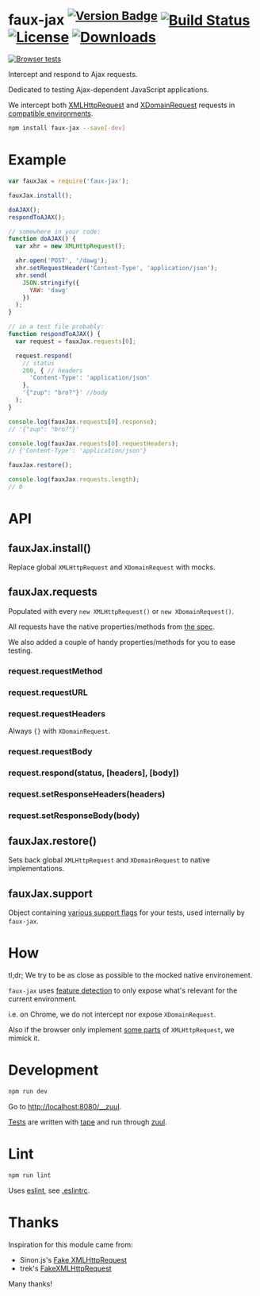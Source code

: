 # faux-jax <sup>[![Version Badge][npm-version-svg]][package-url]</sup> [![Build Status][travis-svg]][travis-url] [![License][license-image]][license-url] [![Downloads][downloads-image]][downloads-url]

[![Browser tests][browser-test-matrix]][browser-test-url]

Intercept and respond to Ajax requests.

Dedicated to testing Ajax-dependent JavaScript applications.

We intercept both [XMLHttpRequest](https://xhr.spec.whatwg.org/) and
[XDomainRequest](https://msdn.microsoft.com/en-us/library/ie/cc288060(v=vs.85).aspx)
requests in [compatible environments](#how).

```sh
npm install faux-jax --save[-dev]
```

# Example


```js
var fauxJax = require('faux-jax');

fauxJax.install();

doAJAX();
respondToAJAX();

// somewhere in your code:
function doAJAX() {
  var xhr = new XMLHttpRequest();

  xhr.open('POST', '/dawg');
  xhr.setRequestHeader('Content-Type', 'application/json');
  xhr.send(
    JSON.stringify({
      YAW: 'dawg'
    })
  );
}

// in a test file probably:
function respondToAJAX() {
  var request = fauxJax.requests[0];

  request.respond(
    // status
    200, { // headers
      'Content-Type': 'application/json'
    },
    '{"zup": "bro?"}' //body
  );
}

console.log(fauxJax.requests[0].response);
// '{"zup": "bro?"}'

console.log(fauxJax.requests[0].requestHeaders);
// {'Content-Type': 'application/json'}

fauxJax.restore();

console.log(fauxJax.requests.length);
// 0
```

# API

## fauxJax.install()

Replace global `XMLHttpRequest` and `XDomainRequest` with mocks.

## fauxJax.requests

Populated with every `new XMLHttpRequest()` or `new XDomainRequest()`.

All requests have the native properties/methods from [the spec](https://xhr.spec.whatwg.org/).

We also added a couple of handy properties/methods for you to ease testing.

### request.requestMethod

### request.requestURL

### request.requestHeaders

Always `{}` with `XDomainRequest`.

### request.requestBody

### request.respond(status, [headers], [body])

### request.setResponseHeaders(headers)

### request.setResponseBody(body)

## fauxJax.restore()

Sets back global `XMLHttpRequest` and `XDomainRequest` to native implementations.

## fauxJax.support

Object containing [various support flags](./lib/support.js) for your tests, used internally by `faux-jax`.

# How

tl;dr; We try to be as close as possible to the mocked native environement.

`faux-jax` uses [feature detection](./lib/support.js) to only expose what's relevant for the current environment.

i.e. on Chrome, we do not intercept nor expose `XDomainRequest`.

Also if the browser only implement [some parts](https://dvcs.w3.org/hg/xhr/raw-file/default/xhr-1/Overview.html) of `XMLHttpRequest`, we mimick it.

# Development

```sh
npm run dev
```

Go to <http://localhost:8080/__zuul>.

[Tests](./test/) are written with [tape](https://github.com/substack/tape) and run through [zuul](https://github.com/defunctzombie/zuul).

# Lint

```sh
npm run lint
```

Uses [eslint](http://eslint.org/), see [.eslintrc](./.eslintrc).

# Thanks

Inspiration for this module came from:
- Sinon.js's [Fake XMLHttpRequest](http://sinonjs.org/docs/#server)
- trek's [FakeXMLHttpRequest](https://github.com/trek/FakeXMLHttpRequest)

Many thanks!

[package-url]: https://npmjs.org/package/faux-jax
[npm-version-svg]: http://vb.teelaun.ch/algolia/faux-jax.svg
[travis-svg]: https://img.shields.io/travis/algolia/faux-jax/master.svg?style=flat-square
[travis-url]: https://travis-ci.org/algolia/faux-jax
[license-image]: http://img.shields.io/npm/l/faux-jax.svg?style=flat-square
[license-url]: LICENSE
[downloads-image]: https://img.shields.io/npm/dm/faux-jax.svg?style=flat-square
[downloads-url]: http://npm-stat.com/charts.html?package=faux-jax
[browser-test-matrix]: https://saucelabs.com/browser-matrix/algolia-faux-jax.svg
[browser-test-url]: https://saucelabs.com/u/algolia-faux-jax


